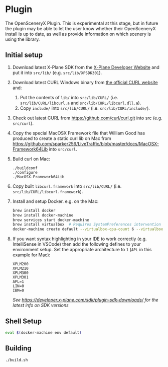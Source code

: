 # Plugin

The OpenSceneryX Plugin.  This is experimental at this stage, but in future the plugin may be able to let the user know whether their OpenSceneryX install is up to date, as well as provide information on which scenery is using the library.

## Initial setup

1. Download latest X-Plane SDK from the [X-Plane Developer Website](https://developer.x-plane.com/sdk/plugin-sdk-downloads/) and put it into `src/lib/` (e.g. `src/lib/XPSDK301`).

1. Download latest CURL Windows binary from [the official CURL website](https://curl.haxx.se/windows/) and:

    1. Put the contents of `lib/` into `src/lib/CURL/` (i.e. `src/lib/CURL/libcurl.a` and `src/lib/CURL/libcurl.dll.a`).
    1. Copy `include/` into `src/lib/CURL/` (i.e. `src/lib/CURL/include/`).

1. Check out latest CURL from https://github.com/curl/curl.git into src (e.g. `src/curl`).

1. Copy the special MacOSX Framework file that William Good has produced to create a static curl lib on Mac from https://github.com/sparker256/LiveTraffic/blob/master/docs/MacOSX-Framework64Lib into `src/curl`.

1. Build curl on Mac:

    ```
    ./buildconf
    ./configure
    ./MacOSX-Framework64Lib
    ```

1. Copy built `libcurl.framework` into `src/lib/CURL/` (i.e. `src/lib/CURL/libcurl.framework`).

1. Install and setup Docker. e.g. on the Mac:

    ```bash
    brew install docker
    brew install docker-machine
    brew services start docker-machine
    brew install virtualbox  # Requires SystemPreferences intervention
    docker-machine create default --virtualbox-cpu-count 6 --virtualbox-memory 8192
    ```

1. If you want syntax highlighting in your IDE to work correctly (e.g. IntelliSense in VSCode) then add the following defines to your environment setup. Set the appropriate architecture to `1` (`APL` in this example for Mac):

    ```
    XPLM200
    XPLM210
    XPLM300
    XPLM301
    APL=1
    LIN=0
    IBM=0
    ```

    _See https://developer.x-plane.com/sdk/plugin-sdk-downloads/ for the latest info on SDK versions_

## Shell Setup

```bash
eval $(docker-machine env default)
```

## Building

```bash
./build.sh
```
